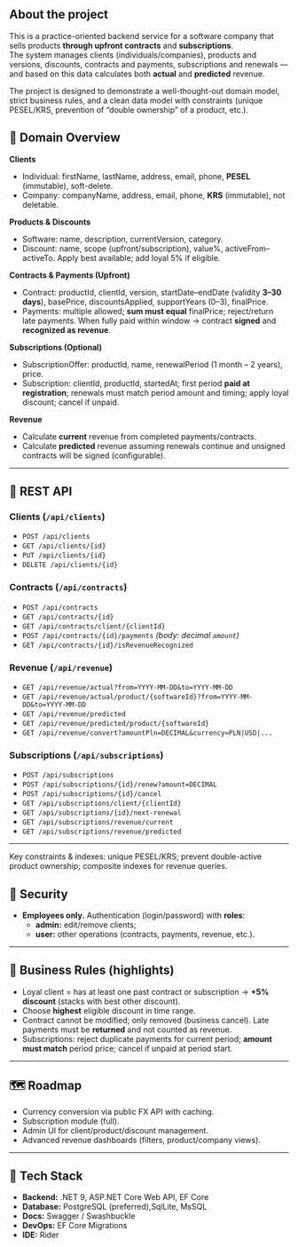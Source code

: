 ## About the project
This is a practice-oriented backend service for a software company that sells products **through upfront contracts** and **subscriptions**.  
The system manages clients (individuals/companies), products and versions, discounts, contracts and payments, subscriptions and renewals — and based on this data calculates both **actual** and **predicted** revenue.

The project is designed to demonstrate a well-thought-out domain model, strict business rules, and a clean data model with constraints (unique PESEL/KRS, prevention of “double ownership” of a product, etc.).

## 🧩 Domain Overview
**Clients**
- Individual: firstName, lastName, address, email, phone, **PESEL** (immutable), soft-delete.
- Company: companyName, address, email, phone, **KRS** (immutable), not deletable.

**Products & Discounts**
- Software: name, description, currentVersion, category.
- Discount: name, scope (upfront/subscription), value%, activeFrom–activeTo. Apply best available; add loyal 5% if eligible.

**Contracts & Payments (Upfront)**
- Contract: productId, clientId, version, startDate–endDate (validity **3–30 days**), basePrice, discountsApplied, supportYears (0–3), finalPrice.
- Payments: multiple allowed; **sum must equal** finalPrice; reject/return late payments. When fully paid within window → contract **signed** and **recognized as revenue**.

**Subscriptions (Optional)**
- SubscriptionOffer: productId, name, renewalPeriod (1 month – 2 years), price.
- Subscription: clientId, productId, startedAt; first period **paid at registration**; renewals must match period amount and timing; apply loyal discount; cancel if unpaid.

**Revenue**
- Calculate **current** revenue from completed payments/contracts.
- Calculate **predicted** revenue assuming renewals continue and unsigned contracts will be signed (configurable).

---

## 🔗 REST API

### Clients (`/api/clients`)
- `POST /api/clients`
- `GET /api/clients/{id}`
- `PUT /api/clients/{id}`
- `DELETE /api/clients/{id}`

### Contracts (`/api/contracts`)
- `POST /api/contracts`
- `GET /api/contracts/{id}`
- `GET /api/contracts/client/{clientId}`
- `POST /api/contracts/{id}/payments` *(body: decimal `amount`)*
- `GET /api/contracts/{id}/isRevenueRecognized`

### Revenue (`/api/revenue`)
- `GET /api/revenue/actual?from=YYYY-MM-DD&to=YYYY-MM-DD`
- `GET /api/revenue/actual/product/{softwareId}?from=YYYY-MM-DD&to=YYYY-MM-DD`
- `GET /api/revenue/predicted`
- `GET /api/revenue/predicted/product/{softwareId}`
- `GET /api/revenue/convert?amountPln=DECIMAL&currency=PLN|USD|...`

### Subscriptions (`/api/subscriptions`)
- `POST /api/subscriptions`
- `POST /api/subscriptions/{id}/renew?amount=DECIMAL`
- `POST /api/subscriptions/{id}/cancel`
- `GET /api/subscriptions/client/{clientId}`
- `GET /api/subscriptions/{id}/next-renewal`
- `GET /api/subscriptions/revenue/current`
- `GET /api/subscriptions/revenue/predicted`

---
Key constraints & indexes: unique PESEL/KRS; prevent double-active product ownership; composite indexes for revenue queries.
## 🔐 Security
- **Employees only.** Authentication (login/password) with **roles**:
  - **admin:** edit/remove clients;
  - **user:** other operations (contracts, payments, revenue, etc.).

---

## 🧪 Business Rules (highlights)
- Loyal client = has at least one past contract or subscription → **+5% discount** (stacks with best other discount).
- Choose **highest** eligible discount in time range.
- Contract cannot be modified; only removed (business cancel). Late payments must be **returned** and not counted as revenue.
- Subscriptions: reject duplicate payments for current period; **amount must match** period price; cancel if unpaid at period start.

---
## 🗺️ Roadmap
- Currency conversion via public FX API with caching.
- Subscription module (full).
- Admin UI for client/product/discount management.
- Advanced revenue dashboards (filters, product/company views).
---
## 🧰 Tech Stack
- **Backend:** .NET 9, ASP.NET Core Web API, EF Core
- **Database:** PostgreSQL (preferred),SqlLite, MsSQL
- **Docs:** Swagger / Swashbuckle
- **DevOps:** EF Core Migrations
- **IDE:** Rider
